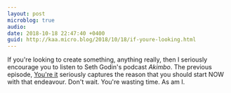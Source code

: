 ```yaml
---
layout: post
microblog: true
audio: 
date: 2018-10-18 22:47:40 +0400
guid: http://kaa.micro.blog/2018/10/18/if-youre-looking.html
---
```

If you're looking to create something, anything really, then I seriously encourage you to listen to Seth Godin's podcast _Akimbo_. The previous episode, [You're it](https://www.akimbo.me/blog/s-3-e-2-you-re-it) seriously captures the reason that you should start NOW with that endeavour. Don't wait. You're wasting time. As am I.
